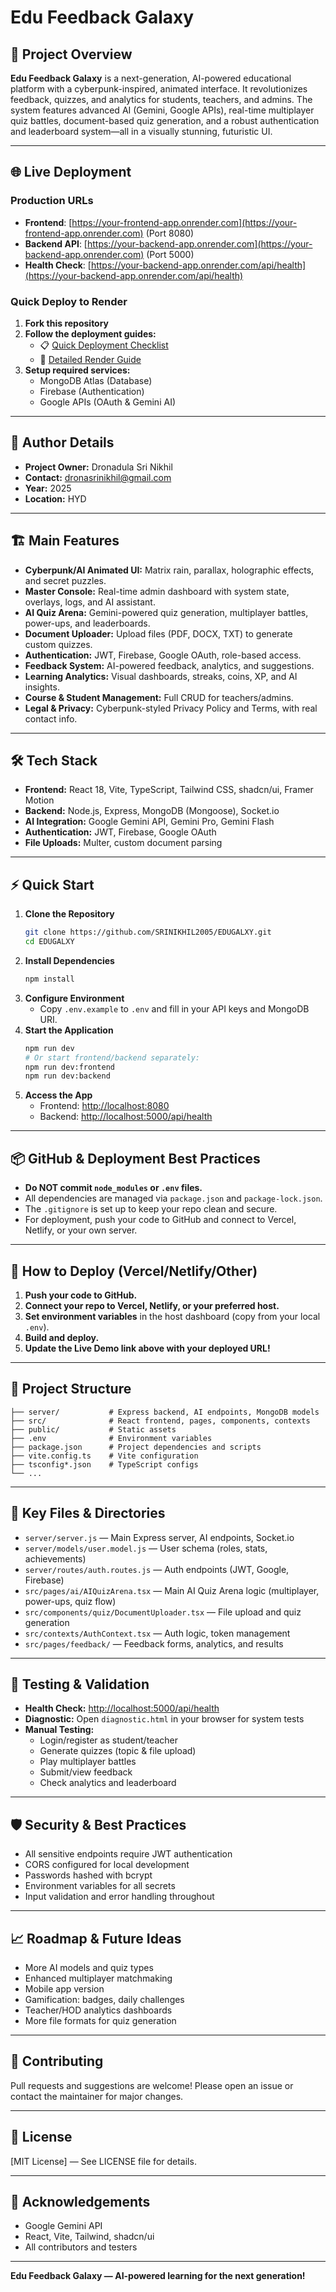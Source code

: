 # Edu Feedback Galaxy

## 🚀 Project Overview

**Edu Feedback Galaxy** is a next-generation, AI-powered educational platform with a cyberpunk-inspired, animated interface. It revolutionizes feedback, quizzes, and analytics for students, teachers, and admins. The system features advanced AI (Gemini, Google APIs), real-time multiplayer quiz battles, document-based quiz generation, and a robust authentication and leaderboard system—all in a visually stunning, futuristic UI.

---

## 🌐 Live Deployment

### Production URLs
- **Frontend**: [https://your-frontend-app.onrender.com](https://your-frontend-app.onrender.com) (Port 8080)
- **Backend API**: [https://your-backend-app.onrender.com](https://your-backend-app.onrender.com) (Port 5000)
- **Health Check**: [https://your-backend-app.onrender.com/api/health](https://your-backend-app.onrender.com/api/health)

### Quick Deploy to Render
1. **Fork this repository**
2. **Follow the deployment guides:**
   - 📋 [Quick Deployment Checklist](DEPLOYMENT_CHECKLIST.md)
   - 📖 [Detailed Render Guide](RENDER_DEPLOYMENT.md)
3. **Setup required services:**
   - MongoDB Atlas (Database)
   - Firebase (Authentication)
   - Google APIs (OAuth & Gemini AI)

---

## 👤 Author Details

- **Project Owner:** Dronadula Sri Nikhil
- **Contact:** dronasrinikhil@gmail.com
- **Year:** 2025
- **Location:** HYD

---

## 🏗️ Main Features

- **Cyberpunk/AI Animated UI:** Matrix rain, parallax, holographic effects, and secret puzzles.
- **Master Console:** Real-time admin dashboard with system state, overlays, logs, and AI assistant.
- **AI Quiz Arena:** Gemini-powered quiz generation, multiplayer battles, power-ups, and leaderboards.
- **Document Uploader:** Upload files (PDF, DOCX, TXT) to generate custom quizzes.
- **Authentication:** JWT, Firebase, Google OAuth, role-based access.
- **Feedback System:** AI-powered feedback, analytics, and suggestions.
- **Learning Analytics:** Visual dashboards, streaks, coins, XP, and AI insights.
- **Course & Student Management:** Full CRUD for teachers/admins.
- **Legal & Privacy:** Cyberpunk-styled Privacy Policy and Terms, with real contact info.

---

## 🛠️ Tech Stack

- **Frontend:** React 18, Vite, TypeScript, Tailwind CSS, shadcn/ui, Framer Motion
- **Backend:** Node.js, Express, MongoDB (Mongoose), Socket.io
- **AI Integration:** Google Gemini API, Gemini Pro, Gemini Flash
- **Authentication:** JWT, Firebase, Google OAuth
- **File Uploads:** Multer, custom document parsing

---

## ⚡ Quick Start

1. **Clone the Repository**
   ```bash
   git clone https://github.com/SRINIKHIL2005/EDUGALXY.git
   cd EDUGALXY
   ```
2. **Install Dependencies**
   ```bash
   npm install
   ```
3. **Configure Environment**
   - Copy `.env.example` to `.env` and fill in your API keys and MongoDB URI.
4. **Start the Application**
   ```bash
   npm run dev
   # Or start frontend/backend separately:
   npm run dev:frontend
   npm run dev:backend
   ```
5. **Access the App**
   - Frontend: [http://localhost:8080](http://localhost:8080)
   - Backend: [http://localhost:5000/api/health](http://localhost:5000/api/health)

---

## 📦 GitHub & Deployment Best Practices

- **Do NOT commit `node_modules` or `.env` files.**
- All dependencies are managed via `package.json` and `package-lock.json`.
- The `.gitignore` is set up to keep your repo clean and secure.
- For deployment, push your code to GitHub and connect to Vercel, Netlify, or your own server.

---

## 🚀 How to Deploy (Vercel/Netlify/Other)

1. **Push your code to GitHub.**
2. **Connect your repo to Vercel, Netlify, or your preferred host.**
3. **Set environment variables** in the host dashboard (copy from your local `.env`).
4. **Build and deploy.**
5. **Update the Live Demo link above with your deployed URL!**

---

## 📂 Project Structure

```
├── server/           # Express backend, AI endpoints, MongoDB models
├── src/              # React frontend, pages, components, contexts
├── public/           # Static assets
├── .env              # Environment variables
├── package.json      # Project dependencies and scripts
├── vite.config.ts    # Vite configuration
├── tsconfig*.json    # TypeScript configs
└── ...
```

---

## 🧩 Key Files & Directories

- `server/server.js` — Main Express server, AI endpoints, Socket.io
- `server/models/user.model.js` — User schema (roles, stats, achievements)
- `server/routes/auth.routes.js` — Auth endpoints (JWT, Google, Firebase)
- `src/pages/ai/AIQuizArena.tsx` — Main AI Quiz Arena logic (multiplayer, power-ups, quiz flow)
- `src/components/quiz/DocumentUploader.tsx` — File upload and quiz generation
- `src/contexts/AuthContext.tsx` — Auth logic, token management
- `src/pages/feedback/` — Feedback forms, analytics, and results

---

## 🧪 Testing & Validation

- **Health Check:** [http://localhost:5000/api/health](http://localhost:5000/api/health)
- **Diagnostic:** Open `diagnostic.html` in your browser for system tests
- **Manual Testing:**
  - Login/register as student/teacher
  - Generate quizzes (topic & file upload)
  - Play multiplayer battles
  - Submit/view feedback
  - Check analytics and leaderboard

---

## 🛡️ Security & Best Practices

- All sensitive endpoints require JWT authentication
- CORS configured for local development
- Passwords hashed with bcrypt
- Environment variables for all secrets
- Input validation and error handling throughout

---

## 📈 Roadmap & Future Ideas

- More AI models and quiz types
- Enhanced multiplayer matchmaking
- Mobile app version
- Gamification: badges, daily challenges
- Teacher/HOD analytics dashboards
- More file formats for quiz generation

---

## 🤝 Contributing

Pull requests and suggestions are welcome! Please open an issue or contact the maintainer for major changes.

---

## 📄 License

[MIT License] — See LICENSE file for details.

---

## 🙏 Acknowledgements

- Google Gemini API
- React, Vite, Tailwind, shadcn/ui
- All contributors and testers

---

**Edu Feedback Galaxy — AI-powered learning for the next generation!**
